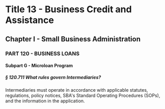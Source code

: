 
# Title 13 - Business Credit and Assistance
## Chapter I - Small Business Administration
### PART 120 - BUSINESS LOANS
#### Subpart G - Microloan Program
##### § 120.711 What rules govern Intermediaries?

Intermediaries must operate in accordance with applicable statutes, regulations, policy notices, SBA's Standard Operating Procedures (SOPs), and the information in the application.
